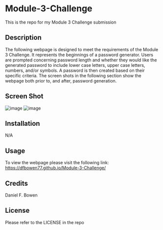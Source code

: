# Module-3-Challenge
This is the repo for my Module 3 Challenge submission

## Description
The following webpage is designed to meet the requirements of the Module 3 Challenge. It represents the beginnings of a password generator. Users are prompted concerning password length and whether they would like the generated password to include lower case letters, upper case letters, numbers, and/or symbols. A password is then created based on their specific criteria. The screen shots in the following section show the webpage both prior to, and after, password generation.  

## Screen Shot
![image](https://user-images.githubusercontent.com/122385993/218499814-ac9cd0f5-797e-4a1b-b25f-aa25813f7510.png)
![image](https://user-images.githubusercontent.com/122385993/218500148-eb0f0b75-5818-489a-898c-ea5c9d782826.png)

## Installation
N/A

## Usage
To view the webpage please visit the following link: https://dfbowen77.github.io/Module-3-Challenge/

## Credits
Daniel F. Bowen

## License
Please refer to the LICENSE in the repo
